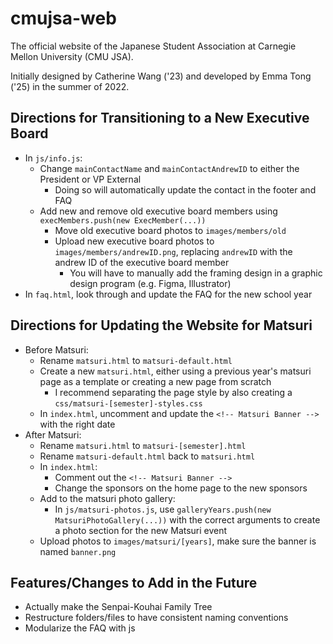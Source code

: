 # cmujsa-web

The official website of the Japanese Student Association at Carnegie Mellon University (CMU JSA).

Initially designed by Catherine Wang ('23) and developed by Emma Tong ('25) in the summer of 2022.

## Directions for Transitioning to a New Executive Board
- In `js/info.js`:
  - Change `mainContactName` and `mainContactAndrewID` to either the President or VP External
    - Doing so will automatically update the contact in the footer and FAQ
  - Add new and remove old executive board members using `execMembers.push(new ExecMember(...))`
    - Move old executive board photos to `images/members/old`
    - Upload new executive board photos to `images/members/andrewID.png`, replacing `andrewID` with the andrew ID of the executive board member
      - You will have to manually add the framing design in a graphic design program (e.g. Figma, Illustrator)
- In `faq.html`, look through and update the FAQ for the new school year

## Directions for Updating the Website for Matsuri
- Before Matsuri:
  - Rename `matsuri.html` to `matsuri-default.html`
  - Create a new `matsuri.html`, either using a previous year's matsuri page as a template or creating a new page from scratch
    - I recommend separating the page style by also creating a `css/matsuri-[semester]-styles.css` 
  - In `index.html`, uncomment and update the `<!-- Matsuri Banner -->` with the right date
- After Matsuri:
  - Rename `matsuri.html` to `matsuri-[semester].html`
  - Rename `matsuri-default.html` back to `matsuri.html`
  - In `index.html`:
    - Comment out the `<!-- Matsuri Banner -->`
    - Change the sponsors on the home page to the new sponsors
  - Add to the matsuri photo gallery:
    - In `js/matsuri-photos.js`, use `galleryYears.push(new MatsuriPhotoGallery(...))` with the correct arguments to create a photo section for the new Matsuri event
  - Upload photos to `images/matsuri/[years]`, make sure the banner is named `banner.png`

## Features/Changes to Add in the Future
- Actually make the Senpai-Kouhai Family Tree
- Restructure folders/files to have consistent naming conventions
- Modularize the FAQ with js